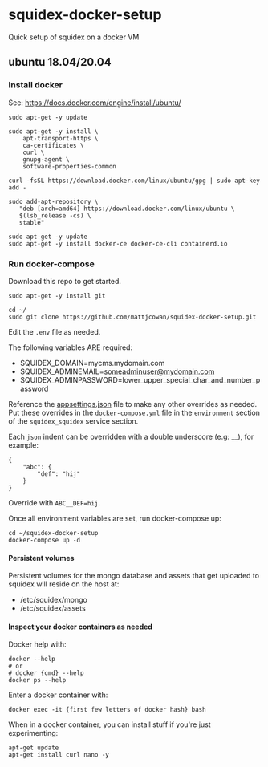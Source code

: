 # squidex-docker-setup
Quick setup of squidex on a docker VM

## ubuntu 18.04/20.04 

### Install docker

See: https://docs.docker.com/engine/install/ubuntu/

```
sudo apt-get -y update

sudo apt-get -y install \
    apt-transport-https \
    ca-certificates \
    curl \
    gnupg-agent \
    software-properties-common

curl -fsSL https://download.docker.com/linux/ubuntu/gpg | sudo apt-key add -

sudo add-apt-repository \
   "deb [arch=amd64] https://download.docker.com/linux/ubuntu \
   $(lsb_release -cs) \
   stable"

sudo apt-get -y update
sudo apt-get -y install docker-ce docker-ce-cli containerd.io
```

### Run docker-compose

Download this repo to get started.

```
sudo apt-get -y install git

cd ~/
sudo git clone https://github.com/mattjcowan/squidex-docker-setup.git
```

Edit the `.env` file as needed. 

The following variables ARE required:

- SQUIDEX_DOMAIN=mycms.mydomain.com
- SQUIDEX_ADMINEMAIL=someadminuser@mydomain.com
- SQUIDEX_ADMINPASSWORD=lower_upper_special_char_and_number_password

Reference the [appsettings.json](https://github.com/Squidex/squidex/blob/master/backend/src/Squidex/appsettings.json) file to make any other
overrides as needed. Put these overrides in the `docker-compose.yml` file in the `environment` section of the `squidex_squidex` service section.

Each `json` indent can be overridden with a double underscore (e.g: __), for example:

```
{
    "abc": {
        "def": "hij"    
    }
}
```

Override with `ABC__DEF=hij`.

Once all environment variables are set, run docker-compose up:

```
cd ~/squidex-docker-setup
docker-compose up -d
```

#### Persistent volumes

Persistent volumes for the mongo database and assets that get uploaded to squidex will reside on the host at:

- /etc/squidex/mongo
- /etc/squidex/assets

#### Inspect your docker containers as needed

Docker help with:

```
docker --help
# or
# docker {cmd} --help
docker ps --help
```

Enter a docker container with:

```
docker exec -it {first few letters of docker hash} bash
```

When in a docker container, you can install stuff if you're just experimenting:

```
apt-get update
apt-get install curl nano -y
```

